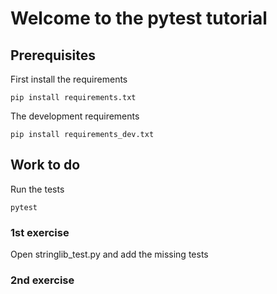 # Welcome to the pytest tutorial
## Prerequisites

First install the requirements

`pip install requirements.txt`

The development requirements

`pip install requirements_dev.txt`

## Work to do
Run the tests

`pytest`

### 1st exercise
Open stringlib_test.py and add the missing tests

### 2nd exercise
